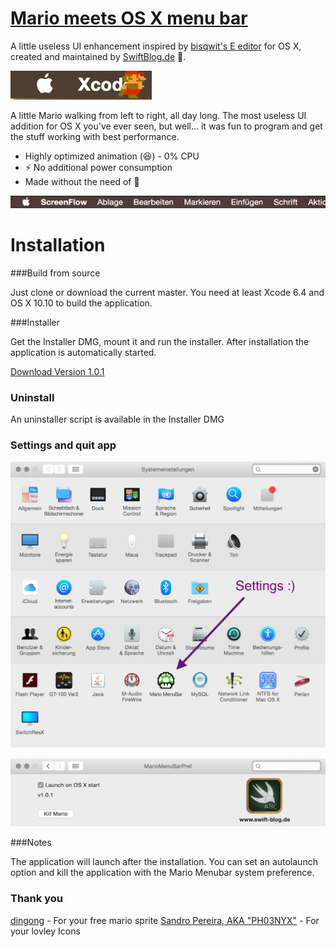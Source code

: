 # [Mario meets OS X menu bar](https://github.com/SwiftBlogDe/MarioMeetsMenuBar) #

A little useless UI enhancement inspired by [bisqwit's E editor](https://www.youtube.com/watch?v=y71lli8MS8s) for OS X, created and maintained by [SwiftBlog.de](http://www.swift-blog.de) :rocket:.



![MarioMeetsMenuBar](https://raw.githubusercontent.com/SwiftBlogDe/MarioMeetsMenuBar/master/Screenshots/mario_walking.png "MarioMeetsMenuBar")

A little Mario walking from left to right, all day long. The most useless UI addition for OS X you've ever seen, but well... it was fun to program and get the stuff working with best performance. 
* Highly optimized animation (:laughing:) - 0% CPU
* :zap: No additional power consumption
* Made without the need of :beer:


![MarioMeetsMenuBar](https://raw.githubusercontent.com/SwiftBlogDe/MarioMeetsMenuBar/master/Screenshots/app_preview.gif "MarioMeetsMenuBar")

# Installation #

###Build from source

Just clone or download the current master. You need at least Xcode 6.4 and OS X 10.10 to build the application. 

###Installer

Get the Installer DMG, mount it and run the installer. After installation the application is automatically started.

[Download Version 1.0.1 ](https://www.dropbox.com/s/xgpbp0lcps43upn/MarioMeetsMenuBarV101.dmg?dl=1)

### Uninstall

An uninstaller script is available in the Installer DMG

### Settings and quit app

![MarioMeetsMenuBar](https://raw.githubusercontent.com/SwiftBlogDe/MarioMeetsMenuBar/master/Screenshots/mario_system_settings.png "MarioMeetsMenuBar settings")

![MarioMeetsMenuBar](https://raw.githubusercontent.com/SwiftBlogDe/MarioMeetsMenuBar/master/Screenshots/mario_preferences.png "MarioMeetsMenuBar settings pref")

###Notes

The application will launch after the installation. You can set an autolaunch option and kill the application with the Mario Menubar system preference.

### Thank you

[dingong](https://scratch.mit.edu/projects/167450/) - For your free mario sprite
[Sandro Pereira, AKA "PH03NYX"](http://sandrodcpereira.com) - For your lovley Icons
